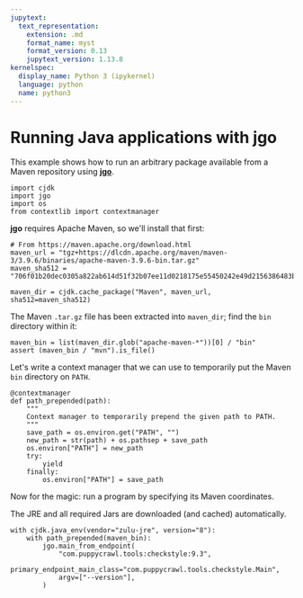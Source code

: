 ```yaml
---
jupytext:
  text_representation:
    extension: .md
    format_name: myst
    format_version: 0.13
    jupytext_version: 1.13.8
kernelspec:
  display_name: Python 3 (ipykernel)
  language: python
  name: python3
---
```


<!--
This file is part of cjdk.
Copyright 2022 Board of Regents of the University of Wisconsin System
SPDX-License-Identifier: MIT
--->

# Running Java applications with jgo

This example shows how to run an arbitrary package available from a Maven
repository using [**jgo**](https://github.com/scijava/jgo).

```{code-cell} ipython3
import cjdk
import jgo
import os
from contextlib import contextmanager
```

**jgo** requires Apache Maven, so we'll install that first:

```{code-cell} ipython3
# From https://maven.apache.org/download.html
maven_url = "tgz+https://dlcdn.apache.org/maven/maven-3/3.9.6/binaries/apache-maven-3.9.6-bin.tar.gz"
maven_sha512 = "706f01b20dec0305a822ab614d51f32b07ee11d0218175e55450242e49d2156386483b506b3a4e8a03ac8611bae96395fd5eec15f50d3013d5deed6d1ee18224"
```

```{code-cell} ipython3
maven_dir = cjdk.cache_package("Maven", maven_url, sha512=maven_sha512)
```

The Maven `.tar.gz` file has been extracted into `maven_dir`; find the `bin`
directory within it:

```{code-cell} ipython3
maven_bin = list(maven_dir.glob("apache-maven-*"))[0] / "bin"
assert (maven_bin / "mvn").is_file()
```

Let's write a context manager that we can use to temporarily put the Maven
`bin` directory on `PATH`.

```{code-cell} ipython3
@contextmanager
def path_prepended(path):
    """
    Context manager to temporarily prepend the given path to PATH.
    """
    save_path = os.environ.get("PATH", "")
    new_path = str(path) + os.pathsep + save_path
    os.environ["PATH"] = new_path
    try:
        yield
    finally:
        os.environ["PATH"] = save_path
```

Now for the magic: run a program by specifying its Maven coordinates.

The JRE and all required Jars are downloaded (and cached) automatically.

```{code-cell} ipython3
with cjdk.java_env(vendor="zulu-jre", version="8"):
    with path_prepended(maven_bin):
        jgo.main_from_endpoint(
            "com.puppycrawl.tools:checkstyle:9.3",
            primary_endpoint_main_class="com.puppycrawl.tools.checkstyle.Main",
            argv=["--version"],
        )
```
